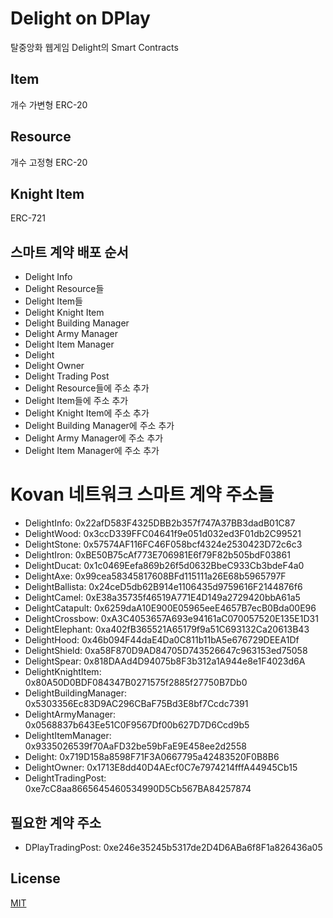 # Delight on DPlay
탈중앙화 웹게임 Delight의 Smart Contracts

## Item
개수 가변형 ERC-20

## Resource
개수 고정형 ERC-20

## Knight Item
ERC-721

## 스마트 계약 배포 순서
- Delight Info
- Delight Resource들
- Delight Item들
- Delight Knight Item
- Delight Building Manager
- Delight Army Manager
- Delight Item Manager
- Delight
- Delight Owner
- Delight Trading Post
- Delight Resource들에 주소 추가
- Delight Item들에 주소 추가
- Delight Knight Item에 주소 추가
- Delight Building Manager에 주소 추가
- Delight Army Manager에 주소 추가
- Delight Item Manager에 주소 추가

# Kovan 네트워크 스마트 계약 주소들
- DelightInfo: 0x22afD583F4325DBB2b357f747A37BB3dadB01C87
- DelightWood: 0x3ccD339FFC04641f9e051d032ed3F01db2C99521
- DelightStone: 0x57574AF116FC46F058bcf4324e2530423D72c6c3
- DelightIron: 0xBE50B75cAf773E706981E6f79F82b505bdF03861
- DelightDucat: 0x1c0469Eefa869b26f5d0632BbeC933Cb3bdeF4a0
- DelightAxe: 0x99cea58345817608BFd115111a26E68b5965797F
- DelightBallista: 0x24ceD5db62B914e1106435d9759616F2144876f6
- DelightCamel: 0xE38a35735f46519A771E4D149a2729420bbA61a5
- DelightCatapult: 0x6259daA10E900E05965eeE4657B7ecB0Bda00E96
- DelightCrossbow: 0xA3C4053657A693e94161aC070057520E135E1D31
- DelightElephant: 0xa402fB365521A65179f9a51C693132Ca20613B43
- DelightHood: 0x46b094F44daE4Da0C811b11bA5e676729DEEA1Df
- DelightShield: 0xa58F870D9AD84705D743526647c963153ed75058
- DelightSpear: 0x818DAAd4D94075b8F3b312a1A944e8e1F4023d6A
- DelightKnightItem: 0x80A50D0BDF084347B0271575f2885f27750B7Db0
- DelightBuildingManager: 0x5303356Ec83D9AC296CBaF75Bd3E8bf7Ccdc7391
- DelightArmyManager: 0x0568837b643Ee51C0F9567Df00b627D7D6Ccd9b5
- DelightItemManager: 0x9335026539f70AaFD32be59bFaE9E458ee2d2558
- Delight: 0x719D158a8598F71F3A0667795a42483520F0B8B6
- DelightOwner: 0x1713E8dd40D4AEcf0C7e7974214fffA44945Cb15
- DelightTradingPost: 0xe7cC8aa8665645460534990D5Cb567BA84257874

## 필요한 계약 주소
- DPlayTradingPost: 0xe246e35245b5317de2D4D6ABa6f8F1a826436a05

## License
[MIT](LICENSE)
